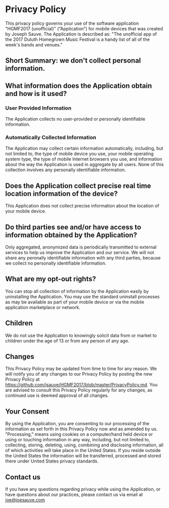 # Privacy Policy

This privacy policy governs your use of the software application "HGMF2017 (unofficial)" (“Application”) for mobile devices that was created by Joseph Sauve. The Application is described as: "The unofficial app of the 2017 Duluth Homegrown Music Festival is a handy list of all of the week's bands and venues." 

## Short Summary: we don't collect personal information.

## What information does the Application obtain and how is it used?

### User Provided Information 

The Application collects no user-provided or personally identifiable information.

### Automatically Collected Information 

The Application may collect certain information automatically, including, but not limited to, the type of mobile device you use, your mobile operating system type, the type of mobile Internet browsers you use, and information about the way the Application is used in aggregate by all users. None of this collection involves any personally identifiable information.

## Does the Application collect precise real time location information of the device?

This Application does not collect precise information about the location of your mobile device. 

## Do third parties see and/or have access to information obtained by the Application?

Only aggregated, anonymized data is periodically transmitted to external services to help us improve the Application and our service. We will not share any peronally identifiable information with any third parties, because we collect no personally identifiable information.

## What are my opt-out rights?

You can stop all collection of information by the Application easily by uninstalling the Application. You may use the standard uninstall processes as may be available as part of your mobile device or via the mobile application marketplace or network.

## Children

We do not use the Application to knowingly solicit data from or market to children under the age of 13 or from any person of any age.

## Changes

This Privacy Policy may be updated from time to time for any reason. We will notify you of any changes to our Privacy Policy by posting the new Privacy Policy at https://github.com/jsauve/HGMF2017/blob/master/PrivacyPolicy.md. You are advised to consult this Privacy Policy regularly for any changes, as continued use is deemed approval of all changes.

## Your Consent

By using the Application, you are consenting to our processing of the information as set forth in this Privacy Policy now and as amended by us. "Processing,” means using cookies on a computer/hand held device or using or touching information in any way, including, but not limited to, collecting, storing, deleting, using, combining and disclosing information, all of which activities will take place in the United States. If you reside outside the United States the information will be transferred, processed and stored there under United States privacy standards. 

## Contact us

If you have any questions regarding privacy while using the Application, or have questions about our practices, please contact us via email at joe@joesauve.com

